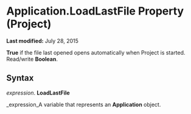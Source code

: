 
# Application.LoadLastFile Property (Project)

 **Last modified:** July 28, 2015

 **True** if the file last opened opens automatically when Project is started. Read/write **Boolean**.

## Syntax

 _expression_. **LoadLastFile**

 _expression_A variable that represents an  **Application** object.

